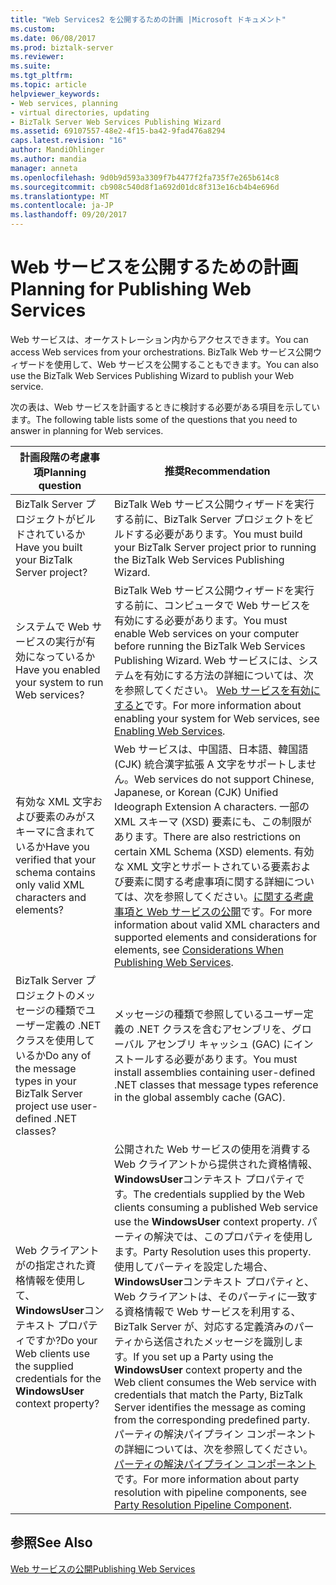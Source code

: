 ```yaml
---
title: "Web Services2 を公開するための計画 |Microsoft ドキュメント"
ms.custom: 
ms.date: 06/08/2017
ms.prod: biztalk-server
ms.reviewer: 
ms.suite: 
ms.tgt_pltfrm: 
ms.topic: article
helpviewer_keywords:
- Web services, planning
- virtual directories, updating
- BizTalk Server Web Services Publishing Wizard
ms.assetid: 69107557-48e2-4f15-ba42-9fad476a8294
caps.latest.revision: "16"
author: MandiOhlinger
ms.author: mandia
manager: anneta
ms.openlocfilehash: 9d0b9d593a3309f7b4477f2fa735f7e265b614c8
ms.sourcegitcommit: cb908c540d8f1a692d01dc8f313e16cb4b4e696d
ms.translationtype: MT
ms.contentlocale: ja-JP
ms.lasthandoff: 09/20/2017
---
```

# <a name="planning-for-publishing-web-services"></a><span data-ttu-id="6da06-102">Web サービスを公開するための計画</span><span class="sxs-lookup"><span data-stu-id="6da06-102">Planning for Publishing Web Services</span></span>
<span data-ttu-id="6da06-103">Web サービスは、オーケストレーション内からアクセスできます。</span><span class="sxs-lookup"><span data-stu-id="6da06-103">You can access Web services from your orchestrations.</span></span> <span data-ttu-id="6da06-104">BizTalk Web サービス公開ウィザードを使用して、Web サービスを公開することもできます。</span><span class="sxs-lookup"><span data-stu-id="6da06-104">You can also use the BizTalk Web Services Publishing Wizard to publish your Web service.</span></span>  
  
 <span data-ttu-id="6da06-105">次の表は、Web サービスを計画するときに検討する必要がある項目を示しています。</span><span class="sxs-lookup"><span data-stu-id="6da06-105">The following table lists some of the questions that you need to answer in planning for Web services.</span></span>  
  
|<span data-ttu-id="6da06-106">計画段階の考慮事項</span><span class="sxs-lookup"><span data-stu-id="6da06-106">Planning question</span></span>|<span data-ttu-id="6da06-107">推奨</span><span class="sxs-lookup"><span data-stu-id="6da06-107">Recommendation</span></span>|  
|-----------------------|--------------------|  
|<span data-ttu-id="6da06-108">BizTalk Server プロジェクトがビルドされているか</span><span class="sxs-lookup"><span data-stu-id="6da06-108">Have you built your BizTalk Server project?</span></span>|<span data-ttu-id="6da06-109">BizTalk Web サービス公開ウィザードを実行する前に、BizTalk Server プロジェクトをビルドする必要があります。</span><span class="sxs-lookup"><span data-stu-id="6da06-109">You must build your BizTalk Server project prior to running the BizTalk Web Services Publishing Wizard.</span></span>|  
|<span data-ttu-id="6da06-110">システムで Web サービスの実行が有効になっているか</span><span class="sxs-lookup"><span data-stu-id="6da06-110">Have you enabled your system to run Web services?</span></span>|<span data-ttu-id="6da06-111">BizTalk Web サービス公開ウィザードを実行する前に、コンピュータで Web サービスを有効にする必要があります。</span><span class="sxs-lookup"><span data-stu-id="6da06-111">You must enable Web services on your computer before running the BizTalk Web Services Publishing Wizard.</span></span> <span data-ttu-id="6da06-112">Web サービスには、システムを有効にする方法の詳細については、次を参照してください。 [Web サービスを有効にすると](../core/enabling-web-services.md)です。</span><span class="sxs-lookup"><span data-stu-id="6da06-112">For more information about enabling your system for Web services, see [Enabling Web Services](../core/enabling-web-services.md).</span></span>|  
|<span data-ttu-id="6da06-113">有効な XML 文字および要素のみがスキーマに含まれているか</span><span class="sxs-lookup"><span data-stu-id="6da06-113">Have you verified that your schema contains only valid XML characters and elements?</span></span>|<span data-ttu-id="6da06-114">Web サービスは、中国語、日本語、韓国語 (CJK) 統合漢字拡張 A 文字をサポートしません。</span><span class="sxs-lookup"><span data-stu-id="6da06-114">Web services do not support Chinese, Japanese, or Korean (CJK) Unified Ideograph Extension A characters.</span></span> <span data-ttu-id="6da06-115">一部の XML スキーマ (XSD) 要素にも、この制限があります。</span><span class="sxs-lookup"><span data-stu-id="6da06-115">There are also restrictions on certain XML Schema (XSD) elements.</span></span> <span data-ttu-id="6da06-116">有効な XML 文字とサポートされている要素および要素に関する考慮事項に関する詳細については、次を参照してください。[に関する考慮事項と Web サービスの公開](../core/considerations-when-publishing-web-services.md)です。</span><span class="sxs-lookup"><span data-stu-id="6da06-116">For more information about valid XML characters and supported elements and considerations for elements, see [Considerations When Publishing Web Services](../core/considerations-when-publishing-web-services.md).</span></span>|  
|<span data-ttu-id="6da06-117">BizTalk Server プロジェクトのメッセージの種類でユーザー定義の .NET クラスを使用しているか</span><span class="sxs-lookup"><span data-stu-id="6da06-117">Do any of the message types in your BizTalk Server project use user-defined .NET classes?</span></span>|<span data-ttu-id="6da06-118">メッセージの種類で参照しているユーザー定義の .NET クラスを含むアセンブリを、グローバル アセンブリ キャッシュ (GAC) にインストールする必要があります。</span><span class="sxs-lookup"><span data-stu-id="6da06-118">You must install assemblies containing user-defined .NET classes that message types reference in the global assembly cache (GAC).</span></span>|  
|<span data-ttu-id="6da06-119">Web クライアントがの指定された資格情報を使用して、 **WindowsUser**コンテキスト プロパティですか?</span><span class="sxs-lookup"><span data-stu-id="6da06-119">Do your Web clients use the supplied credentials for the **WindowsUser** context property?</span></span>|<span data-ttu-id="6da06-120">公開された Web サービスの使用を消費する Web クライアントから提供された資格情報、 **WindowsUser**コンテキスト プロパティです。</span><span class="sxs-lookup"><span data-stu-id="6da06-120">The credentials supplied by the Web clients consuming a published Web service use the **WindowsUser** context property.</span></span> <span data-ttu-id="6da06-121">パーティの解決では、このプロパティを使用します。</span><span class="sxs-lookup"><span data-stu-id="6da06-121">Party Resolution uses this property.</span></span> <span data-ttu-id="6da06-122">使用してパーティを設定した場合、 **WindowsUser**コンテキスト プロパティと、Web クライアントは、そのパーティに一致する資格情報で Web サービスを利用する、BizTalk Server が、対応する定義済みのパーティから送信されたメッセージを識別します。</span><span class="sxs-lookup"><span data-stu-id="6da06-122">If you set up a Party using the **WindowsUser** context property and the Web client consumes the Web service with credentials that match the Party, BizTalk Server identifies the message as coming from the corresponding predefined party.</span></span> <span data-ttu-id="6da06-123">パーティの解決パイプライン コンポーネントの詳細については、次を参照してください。[パーティの解決パイプライン コンポーネント](../core/party-resolution-pipeline-component.md)です。</span><span class="sxs-lookup"><span data-stu-id="6da06-123">For more information about party resolution with pipeline components, see [Party Resolution Pipeline Component](../core/party-resolution-pipeline-component.md).</span></span>|  
  
## <a name="see-also"></a><span data-ttu-id="6da06-124">参照</span><span class="sxs-lookup"><span data-stu-id="6da06-124">See Also</span></span>  
 [<span data-ttu-id="6da06-125">Web サービスの公開</span><span class="sxs-lookup"><span data-stu-id="6da06-125">Publishing Web Services</span></span>](../core/publishing-web-services.md)